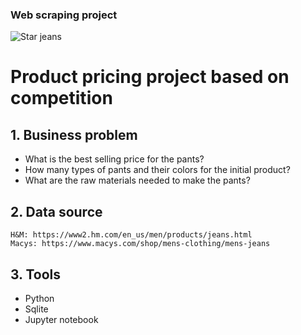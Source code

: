 ###             Web scraping project

![Star jeans](https://user-images.githubusercontent.com/70095554/134515176-40479ed9-a0d4-47cb-b290-b5bcf75828bd.png)
# Product pricing project based on competition 

## 1. Business problem
- What is the best selling price for the pants?
- How many types of pants and their colors for the initial product?
- What are the raw materials needed to make the pants?

## 2. Data source
    H&M: https://www2.hm.com/en_us/men/products/jeans.html
    Macys: https://www.macys.com/shop/mens-clothing/mens-jeans

## 3. Tools
- Python
- Sqlite
- Jupyter notebook
